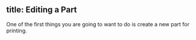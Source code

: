 title: Editing a Part
---
One of the first things you are going to want to do is create a new part for printing.

